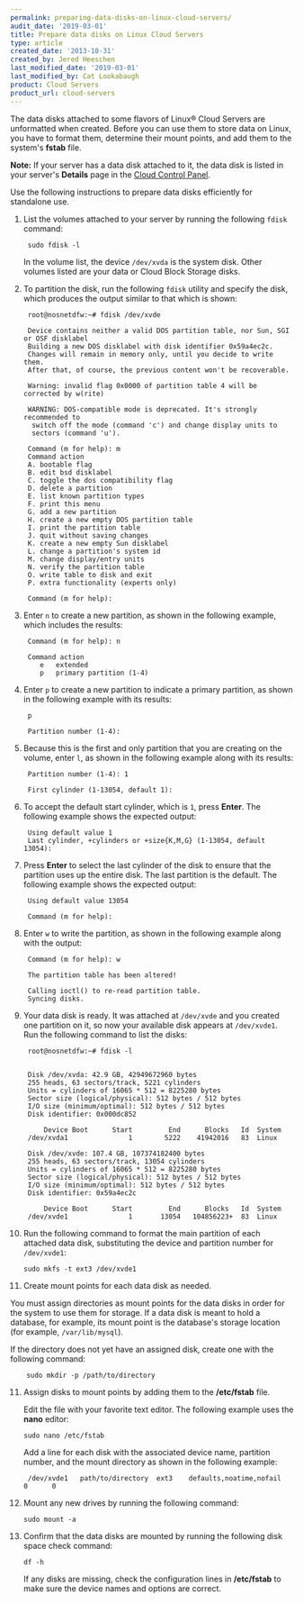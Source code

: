 ```yaml
---
permalink: preparing-data-disks-on-linux-cloud-servers/
audit_date: '2019-03-01'
title: Prepare data disks on Linux Cloud Servers
type: article
created_date: '2013-10-31'
created_by: Jered Heeschen
last_modified_date: '2019-03-01'
last_modified_by: Cat Lookabaugh
product: Cloud Servers
product_url: cloud-servers
---
```


The data disks attached to some flavors of Linux&reg; Cloud Servers are
unformatted when created. Before you can use them to store data on Linux, you
have to format them, determine their mount points, and add them to the system's
 **fstab** file.

**Note:** If your server has a data disk attached to it, the data disk is listed
in your server's **Details** page in the [Cloud Control Panel](https://login.rackspace.com).

Use the following instructions to prepare data disks efficiently for standalone
use.

1. List the volumes attached to your server by running the following `fdisk`
   command:

        sudo fdisk -l

   In the volume list, the device `/dev/xvda` is the system disk. Other volumes
   listed are your data or Cloud Block Storage disks.

2. To partition the disk, run the following `fdisk` utility and specify the disk,
   which produces the output similar to that which is shown:

        root@nosnetdfw:~# fdisk /dev/xvde

        Device contains neither a valid DOS partition table, nor Sun, SGI or OSF disklabel
        Building a new DOS disklabel with disk identifier 0x59a4ec2c.
        Changes will remain in memory only, until you decide to write them.
        After that, of course, the previous content won't be recoverable.

        Warning: invalid flag 0x0000 of partition table 4 will be corrected by w(rite)

        WARNING: DOS-compatible mode is deprecated. It's strongly recommended to
         switch off the mode (command 'c') and change display units to
         sectors (command 'u').

        Command (m for help): m
        Command action
        A. bootable flag
        B. edit bsd disklabel
        C. toggle the dos compatibility flag
        D. delete a partition
        E. list known partition types
        F. print this menu
        G. add a new partition
        H. create a new empty DOS partition table
        I. print the partition table
        J. quit without saving changes
        K. create a new empty Sun disklabel
        L. change a partition's system id
        M. change display/entry units
        N. verify the partition table
        O. write table to disk and exit
        P. extra functionality (experts only)

        Command (m for help):

3. Enter `n` to create a new partition, as shown in the following example,
   which includes the results:

        Command (m for help): n

        Command action
           e   extended
           p   primary partition (1-4)

4. Enter `p` to create a new partition to indicate a primary partition, as
   shown in the following example with its results:

        p

        Partition number (1-4):

5. Because this is the first and only partition that you are creating on the
   volume, enter `l`, as shown in the following example along with its results:

        Partition number (1-4): 1

        First cylinder (1-13054, default 1):

6. To accept the default start cylinder, which is `1`, press **Enter**. The
   following example shows the expected output:

        Using default value 1
        Last cylinder, +cylinders or +size{K,M,G} (1-13054, default 13054):

7. Press **Enter** to select the last cylinder of the disk to ensure that the
   partition uses up the entire disk. The last partition is the default. The
   following example shows the expected output:

        Using default value 13054

        Command (m for help):

8. Enter `w` to write the partition, as shown in the following example along
   with the output:

        Command (m for help): w

        The partition table has been altered!

        Calling ioctl() to re-read partition table.
        Syncing disks.

9. Your data disk is ready. It was attached at `/dev/xvde` and you
   created one partition on it, so now your available disk appears at
   `/dev/xvde1`. Run the following command to list the disks:

        root@nosnetdfw:~# fdisk -l


        Disk /dev/xvda: 42.9 GB, 42949672960 bytes
        255 heads, 63 sectors/track, 5221 cylinders
        Units = cylinders of 16065 * 512 = 8225280 bytes
        Sector size (logical/physical): 512 bytes / 512 bytes
        I/O size (minimum/optimal): 512 bytes / 512 bytes
        Disk identifier: 0x000dc852

            Device Boot      Start         End      Blocks   Id  System
        /dev/xvda1               1        5222    41942016   83  Linux

        Disk /dev/xvde: 107.4 GB, 107374182400 bytes
        255 heads, 63 sectors/track, 13054 cylinders
        Units = cylinders of 16065 * 512 = 8225280 bytes
        Sector size (logical/physical): 512 bytes / 512 bytes
        I/O size (minimum/optimal): 512 bytes / 512 bytes
        Disk identifier: 0x59a4ec2c

            Device Boot      Start         End      Blocks   Id  System
        /dev/xvde1               1       13054   104856223+  83  Linux

10. Run the following command to format the main partition of each attached data
   disk, substituting the device and partition number for `/dev/xvde1`:

        sudo mkfs -t ext3 /dev/xvde1


11. Create mount points for each data disk as needed.

   You must assign directories as mount points for the data disks in order for
   the system to use them for storage. If a data disk is meant to hold a
   database, for example, its mount point is the database's storage location
   (for example, `/var/lib/mysql`).

   If the directory does not yet have an assigned disk, create one with the
   following command:

        sudo mkdir -p /path/to/directory

11. Assign disks to mount points by adding them to the **/etc/fstab** file.

    Edit the file with your favorite text editor. The following example uses
    the **nano** editor:

        sudo nano /etc/fstab

    Add a line for each disk with the associated device name, partition number,
    and the mount directory as shown in the following example:

         /dev/xvde1   path/to/directory  ext3    defaults,noatime,nofail      0      0

12. Mount any new drives by running the following command:

        sudo mount -a

13. Confirm that the data disks are mounted by running the following disk space
    check command:

        df -h

    If any disks are missing, check the configuration lines in **/etc/fstab**
    to make sure the device names and options are correct.
